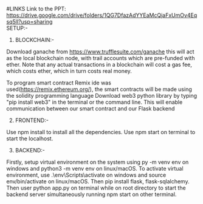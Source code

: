#LINKS
Link to the PPT: https://drive.google.com/drive/folders/1QG7DfazAdYYEaMcQjaFxUmOv4Eqsq5lI?usp=sharing  
SETUP:-

1. BLOCKCHAIN:-

Download ganache from https://www.trufflesuite.com/ganache this will act as the local blockchain node, with trail accounts which are pre-funded with ether. Note that any actual transactions in a blockchain will cost a gas fee, which costs ether, which in turn costs real money.

To program smart contract Remix ide was used(https://remix.ethereum.org/), the smart contracts will be made using the solidity programming language
Download web3 python library by typing "pip install web3" in the terminal or the command line. This will enable communication between our smart contract and our Flask backend

2. FRONTEND:-

Use npm install to install all the dependencies. Use npm start on terminal to start the localhost.

3. BACKEND:-

Firstly, setup virtual environment on the system using py -m venv env on windows and python3 -m venv env on linux/macOS.
To activate virtual environment, use .\env\Scripts\activate on windows and source env/bin/activate on linux/macOS.
Then pip install flask, flask-sqlalchemy.
Then user python app.py on terminal while on root directory to start the backend server simultaneously running npm start on other terminal.
